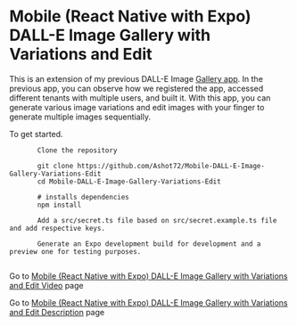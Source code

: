 # Mobile (React Native with Expo) DALL-E Image Gallery with Variations and Edit

This is an extension of my previous DALL-E Image [Gallery app](https://github.com/Ashot72/Mobile-DALL-E-Image-Gallery). 
In the previous app, you can observe how we registered the app, accessed different tenants with multiple users, and built it.
With this app, you can generate various image variations and edit images with your finger to generate multiple images sequentially.

To get started.
```
       Clone the repository

       git clone https://github.com/Ashot72/Mobile-DALL-E-Image-Gallery-Variations-Edit
       cd Mobile-DALL-E-Image-Gallery-Variations-Edit
       
       # installs dependencies
       npm install
       
       Add a src/secret.ts file based on src/secret.example.ts file and add respective keys.
      
       Generate an Expo development build for development and a preview one for testing purposes.
      
```

Go to [Mobile (React Native with Expo) DALL-E Image Gallery with Variations and Edit Video](https://youtu.be/r6PaBO7P_8U
) page

Go to [Mobile (React Native with Expo) DALL-E Image Gallery with Variations and Edit Description](https://ashot72.github.io/Mobile-DALL-E-Image-Gallery-Variations-Edit/doc.html) page
